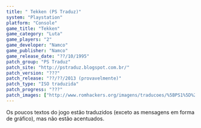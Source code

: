 ```yaml
---
title: " Tekken (PS Traduz)"
system: "Playstation"
platform: "Console"
game_title: "Tekken"
game_category: "Luta"
game_players: "2"
game_developer: "Namco"
game_publisher: "Namco"
game_release_date: "??/10/1995"
patch_group: "PS Traduz"
patch_site: "http://pstraduz.blogspot.com.br/"
patch_version: "???"
patch_release: "??/??/2013 (provavelmente)"
patch_type: "ISO traduzida"
patch_progress: "???"
patch_images: ["http://www.romhackers.org/imagens/traducoes/%5BPS1%5D%20Tekken%20-%20PS%20Traduz%20-%201.jpg","http://www.romhackers.org/imagens/traducoes/%5BPS1%5D%20Tekken%20-%20PS%20Traduz%20-%202.jpg","http://www.romhackers.org/imagens/traducoes/%5BPS1%5D%20Tekken%20-%20PS%20Traduz%20-%203.jpg"]
---
```

Os poucos textos do jogo estão traduzidos (exceto as mensagens em forma de gráfico), mas não estão acentuados.